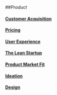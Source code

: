##_Product_

#### [Customer Acquisition](customer-aquisition/README.md)

#### [Pricing](pricing/README.md)

#### [User Experience](ux/README.md)

#### [The Lean Startup](lean-startup/README.md)

#### [Product Market Fit](product-market-fit/README.md)

#### [Ideation](ideation/README.md)

#### [Design](design.md)
